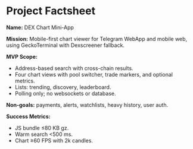 # Project Factsheet

**Name:** DEX Chart Mini-App

**Mission:** Mobile-first chart viewer for Telegram WebApp and mobile web, using GeckoTerminal with Dexscreener fallback.

**MVP Scope:**
- Address-based search with cross-chain results.
- Four chart views with pool switcher, trade markers, and optional metrics.
- Lists: trending, discovery, leaderboard.
- Polling only; no websockets or database.

**Non-goals:** payments, alerts, watchlists, heavy history, user auth.

**Success Metrics:**
- JS bundle ≤80 KB gz.
- Warm search <500 ms.
- Chart ≥60 FPS with 2k candles.
